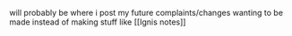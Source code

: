 will probably be where i post my future complaints/changes wanting to be made instead of making stuff like [[Ignis notes]]


